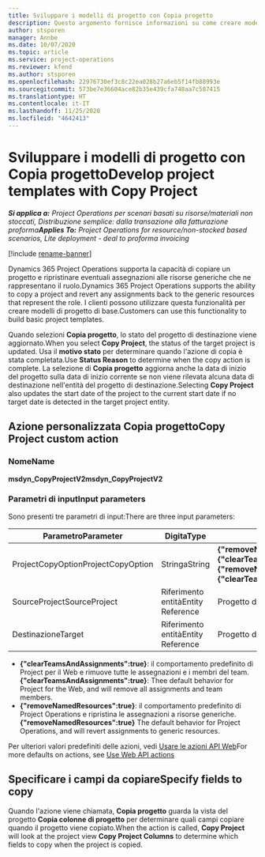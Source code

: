 ```yaml
---
title: Sviluppare i modelli di progetto con Copia progetto
description: Questo argomento fornisce informazioni su come creare modelli di progetto utilizzando l'azione personalizzata Copia progetto.
author: stsporen
manager: Annbe
ms.date: 10/07/2020
ms.topic: article
ms.service: project-operations
ms.reviewer: kfend
ms.author: stsporen
ms.openlocfilehash: 22976730ef3c8c22ea028b27a6eb5f14fb88993e
ms.sourcegitcommit: 573be7e36604ace82b35e439cfa748aa7c587415
ms.translationtype: HT
ms.contentlocale: it-IT
ms.lasthandoff: 11/25/2020
ms.locfileid: "4642413"
---
```

# <a name="develop-project-templates-with-copy-project"></a><span data-ttu-id="e04bc-103">Sviluppare i modelli di progetto con Copia progetto</span><span class="sxs-lookup"><span data-stu-id="e04bc-103">Develop project templates with Copy Project</span></span>

<span data-ttu-id="e04bc-104">_**Si applica a:** Project Operations per scenari basati su risorse/materiali non stoccati, Distribuzione semplice: dalla transazione alla fatturazione proforma_</span><span class="sxs-lookup"><span data-stu-id="e04bc-104">_**Applies To:** Project Operations for resource/non-stocked based scenarios, Lite deployment - deal to proforma invoicing_</span></span>

[!include [rename-banner](~/includes/cc-data-platform-banner.md)]

<span data-ttu-id="e04bc-105">Dynamics 365 Project Operations supporta la capacità di copiare un progetto e ripristinare eventuali assegnazioni alle risorse generiche che ne rappresentano il ruolo.</span><span class="sxs-lookup"><span data-stu-id="e04bc-105">Dynamics 365 Project Operations supports the ability to copy a project and revert any assignments back to the generic resources that represent the role.</span></span> <span data-ttu-id="e04bc-106">I clienti possono utilizzare questa funzionalità per creare modelli di progetto di base.</span><span class="sxs-lookup"><span data-stu-id="e04bc-106">Customers can use this functionality to build basic project templates.</span></span>

<span data-ttu-id="e04bc-107">Quando selezioni **Copia progetto**, lo stato del progetto di destinazione viene aggiornato.</span><span class="sxs-lookup"><span data-stu-id="e04bc-107">When you select **Copy Project**, the status of the target project is updated.</span></span> <span data-ttu-id="e04bc-108">Usa il **motivo stato** per determinare quando l'azione di copia è stata completata.</span><span class="sxs-lookup"><span data-stu-id="e04bc-108">Use **Status Reason** to determine when the copy action is complete.</span></span> <span data-ttu-id="e04bc-109">La selezione di **Copia progetto** aggiorna anche la data di inizio del progetto sulla data di inizio corrente se non viene rilevata alcuna data di destinazione nell'entità del progetto di destinazione.</span><span class="sxs-lookup"><span data-stu-id="e04bc-109">Selecting **Copy Project** also updates the start date of the project to the current start date if no target date is detected in the target project entity.</span></span>

## <a name="copy-project-custom-action"></a><span data-ttu-id="e04bc-110">Azione personalizzata Copia progetto</span><span class="sxs-lookup"><span data-stu-id="e04bc-110">Copy Project custom action</span></span> 

### <a name="name"></a><span data-ttu-id="e04bc-111">Nome</span><span class="sxs-lookup"><span data-stu-id="e04bc-111">Name</span></span> 

<span data-ttu-id="e04bc-112">**msdyn_CopyProjectV2**</span><span class="sxs-lookup"><span data-stu-id="e04bc-112">**msdyn_CopyProjectV2**</span></span>

### <a name="input-parameters"></a><span data-ttu-id="e04bc-113">Parametri di input</span><span class="sxs-lookup"><span data-stu-id="e04bc-113">Input parameters</span></span>
<span data-ttu-id="e04bc-114">Sono presenti tre parametri di input:</span><span class="sxs-lookup"><span data-stu-id="e04bc-114">There are three input parameters:</span></span>

| <span data-ttu-id="e04bc-115">Parametro</span><span class="sxs-lookup"><span data-stu-id="e04bc-115">Parameter</span></span>          | <span data-ttu-id="e04bc-116">Digita</span><span class="sxs-lookup"><span data-stu-id="e04bc-116">Type</span></span>   | <span data-ttu-id="e04bc-117">Valori</span><span class="sxs-lookup"><span data-stu-id="e04bc-117">Values</span></span>                                                   | 
|--------------------|--------|----------------------------------------------------------|
| <span data-ttu-id="e04bc-118">ProjectCopyOption</span><span class="sxs-lookup"><span data-stu-id="e04bc-118">ProjectCopyOption</span></span>  | <span data-ttu-id="e04bc-119">Stringa</span><span class="sxs-lookup"><span data-stu-id="e04bc-119">String</span></span> | <span data-ttu-id="e04bc-120">**{"removeNamedResources":true}** o **{"clearTeamsAndAssignments":true}**</span><span class="sxs-lookup"><span data-stu-id="e04bc-120">**{"removeNamedResources":true}** or **{"clearTeamsAndAssignments":true}**</span></span> |
| <span data-ttu-id="e04bc-121">SourceProject</span><span class="sxs-lookup"><span data-stu-id="e04bc-121">SourceProject</span></span>      | <span data-ttu-id="e04bc-122">Riferimento entità</span><span class="sxs-lookup"><span data-stu-id="e04bc-122">Entity Reference</span></span> | <span data-ttu-id="e04bc-123">Progetto di origine</span><span class="sxs-lookup"><span data-stu-id="e04bc-123">Source Project</span></span> |
| <span data-ttu-id="e04bc-124">Destinazione</span><span class="sxs-lookup"><span data-stu-id="e04bc-124">Target</span></span>             | <span data-ttu-id="e04bc-125">Riferimento entità</span><span class="sxs-lookup"><span data-stu-id="e04bc-125">Entity Reference</span></span> | <span data-ttu-id="e04bc-126">Progetto di destinazione</span><span class="sxs-lookup"><span data-stu-id="e04bc-126">Target Project</span></span> |


- <span data-ttu-id="e04bc-127">**{"clearTeamsAndAssignments":true}**: il comportamento predefinito di Project per il Web e rimuove tutte le assegnazioni e i membri del team.</span><span class="sxs-lookup"><span data-stu-id="e04bc-127">**{"clearTeamsAndAssignments":true}**: Thee default behavior for Project for the Web, and will remove all assignments and team members.</span></span>
- <span data-ttu-id="e04bc-128">**{"removeNamedResources":true}**: il comportamento predefinito di Project Operations e ripristina le assegnazioni a risorse generiche.</span><span class="sxs-lookup"><span data-stu-id="e04bc-128">**{"removeNamedResources":true}** The default behavior for Project Operations, and will revert assignments to generic resources.</span></span>

<span data-ttu-id="e04bc-129">Per ulteriori valori predefiniti delle azioni, vedi [Usare le azioni API Web](https://docs.microsoft.com/powerapps/developer/common-data-service/webapi/use-web-api-actions)</span><span class="sxs-lookup"><span data-stu-id="e04bc-129">For more defaults on actions, see [Use Web API actions](https://docs.microsoft.com/powerapps/developer/common-data-service/webapi/use-web-api-actions)</span></span>

## <a name="specify-fields-to-copy"></a><span data-ttu-id="e04bc-130">Specificare i campi da copiare</span><span class="sxs-lookup"><span data-stu-id="e04bc-130">Specify fields to copy</span></span> 
<span data-ttu-id="e04bc-131">Quando l'azione viene chiamata, **Copia progetto** guarda la vista del progetto **Copia colonne di progetto** per determinare quali campi copiare quando il progetto viene copiato.</span><span class="sxs-lookup"><span data-stu-id="e04bc-131">When the action is called, **Copy Project** will look at the project view **Copy Project Columns** to determine which fields to copy when the project is copied.</span></span>
